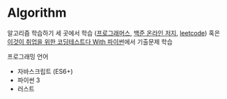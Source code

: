 # Algorithm

알고리즘 학습하기 세 곳에서 학습 ([프로그래머스](https://programmers.co.kr), [백준 온라인 저지](https://acmicpc.net), [leetcode](https://leetcode.com)) 혹은 [이것이 취업을 위한 코딩테스트다 With 파이썬](http://www.yes24.com/Product/Goods/91433923)에서 기출문제 학습

프로그래밍 언어

- 자바스크립트 (ES6+)
- 파이썬 3
- 러스트
